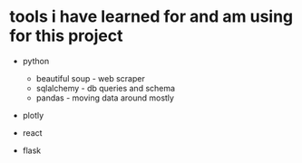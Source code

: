# tools i have learned for and am using for this project

- python
	- beautiful soup - web scraper
	- sqlalchemy - db queries and schema
	- pandas - moving data around mostly

- plotly
- react
- flask
